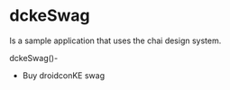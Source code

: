 # dckeSwag
Is a sample application that uses the chai design system.

dckeSwag()-
- Buy droidconKE swag